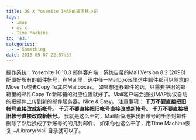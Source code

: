 ```yaml
---
title: OS X Yosemite IMAP邮箱迁移小记
tags:
  - imap
  - os x
  - Time Machine
id: '431'
categories:
  - - Something
date: 2015-05-07 22:57:53
---
```


操作系统：Yosemite 10.10.3 邮件客户端：系统自带的Mail Version 8.2 (2098) 配置好所有的邮件帐号，在Mail里，选中任一Mailboxes里选中邮件都可以随意的Move To或者Copy To其它Mailboxes。 如果想迁移邮件的话，只需要把旧的邮箱里的邮件Copy To新邮箱的对应位置就好了。Mail客户端会通过IMAP协议自动的把邮件上传到新的邮件服务器。Nice & Easy。 注意事项： **千万不要直接把旧帐号直接改成新帐号。** **千万不要直接把旧帐号直接改成新帐号。** **千万不要直接把旧帐号直接改成新帐号。** 我就是这么干的，Mail愉快地把我旧账号的千余封邮件删除了然后换成了新账号的的几封邮件。 如果你也这么干了，用Time Machine恢复 ~/Library/Mail 目录就可以了。